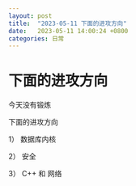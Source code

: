 ```yaml
---
layout: post
title:  "2023-05-11 下面的进攻方向"
date:   2023-05-11 14:00:24 +0800
categories: 日常
---
```


# 下面的进攻方向



今天没有锻炼



下面的进攻方向

1） 数据库内核

2） 安全

3） C++ 和 网络
